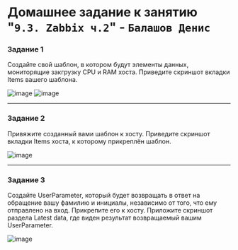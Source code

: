 # Домашнее задание к занятию "`9.3. Zabbix ч.2`" - `Балашов Денис`  
   
### Задание 1
Создайте свой шаблон, в котором будут элементы данных, мониторящие закгрузку CPU и RAM хоста.
Приведите скриншот вкладки Items вашего шаблона.

![image](https://user-images.githubusercontent.com/117297288/212138989-c4bc1476-623e-42e0-a3cc-14170d98220f.png)
![image](https://user-images.githubusercontent.com/117297288/212139125-9f1deed7-4100-4612-bda7-5ddfccfdb769.png)

---

### Задание 2
Привяжите созданный вами шаблон к хосту.
Приведите скриншот вкладки Items хоста, к которому прикреплён шаблон.

![image](https://user-images.githubusercontent.com/117297288/212139386-698e5dfb-643f-4d57-ba9d-2d1c3de86a2a.png)

---
### Задание 3
Создайте UserParameter, который будет возвращать в ответ на обращение вашу фамилию и инициалы, независимо от того, что ему отправлено на вход. Прикрепите его к хосту.
Приложите скриншот раздела Latest data, где виден результат возвращаемый вашим UserParameter.

![image](https://user-images.githubusercontent.com/117297288/212140436-dbf2ad7c-e2fe-4262-898f-405bc300c2eb.png)
